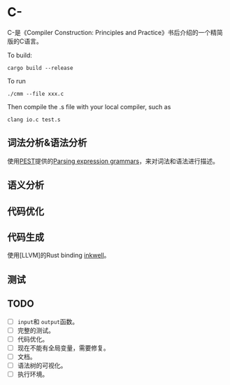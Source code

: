 # C-

C-是《Compiler Construction: Principles and Practice》书后介绍的一个精简版的C语言。

To build:

```shell
cargo build --release
```

To run

```shell
./cmm --file xxx.c
```

Then compile the .s file with your local compiler, such as

```
clang io.c test.s
```

## 词法分析&语法分析

使用[PEST](https://pest.rs/)提供的[Parsing expression grammars](https://pest.rs/book/grammars/peg.html)，来对词法和语法进行描述。

## 语义分析

## 代码优化

## 代码生成

使用[LLVM]的Rust binding [inkwell](https://github.com/TheDan64/inkwell)。

## 测试

## TODO

- [ ] `input`和 `output`函数。
- [ ] 完整的测试。
- [ ] 代码优化。
- [ ] 现在不能有全局变量，需要修复。
- [ ] 文档。
- [ ] 语法树的可视化。
- [ ] 执行环境。

